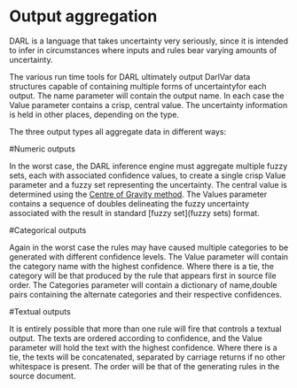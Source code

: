 Output aggregation
==============

DARL is a language that takes uncertainty very seriously, since it is intended to infer in circumstances where inputs and rules bear varying amounts of uncertainty.

The various run time tools for DARL ultimately output DarlVar data structures capable of containing multiple forms of uncertaintyfor each output. The name parameter will contain the output name.
In each case the Value parameter contains a crisp, central value. The uncertainty information is held in other places, depending on the type.

The three output types all aggregate data in different ways:

#Numeric outputs

In the worst case, the DARL inference engine must aggregate multiple fuzzy sets, each with associated confidence values, to create a single crisp Value parameter and a fuzzy set representing the uncertainty.
The central value is determined using the [Centre of Gravity method](https://en.wikipedia.org/wiki/Defuzzification).
The Values parameter contains a sequence of doubles delineating the fuzzy uncertainty associated with the result in standard [fuzzy set](fuzzy sets) format.

#Categorical outputs

Again in the worst case the rules may have caused multiple categories to be generated with different confidence levels.
The Value parameter will contain the category name with the highest confidence. Where there is a tie, the category will be that produced by the rule that appears first in source file order.
The Categories parameter will contain a dictionary of name,double pairs containing the alternate categories and their respective confidences.

#Textual outputs

It is entirely possible that more than one rule will fire that controls a textual output. The texts are ordered according to confidence, and the Value parameter will hold the text with the highest confidence. Where there is a tie, the texts will be concatenated, separated by carriage returns if no other whitespace is present. The order will be that of the generating rules in the source document.
